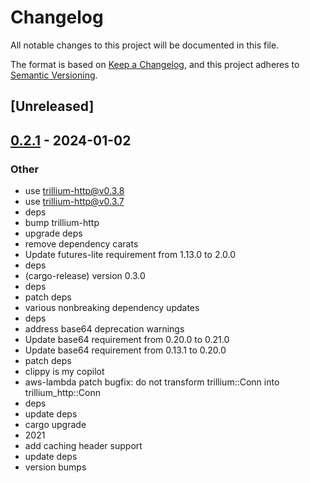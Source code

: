 # Changelog
All notable changes to this project will be documented in this file.

The format is based on [Keep a Changelog](https://keepachangelog.com/en/1.0.0/),
and this project adheres to [Semantic Versioning](https://semver.org/spec/v2.0.0.html).

## [Unreleased]

## [0.2.1](https://github.com/trillium-rs/trillium/compare/trillium-aws-lambda-v0.2.0...trillium-aws-lambda-v0.2.1) - 2024-01-02

### Other
- use trillium-http@v0.3.8
- use trillium-http@v0.3.7
- deps
- bump trillium-http
- upgrade deps
- remove dependency carats
- Update futures-lite requirement from 1.13.0 to 2.0.0
- deps
- (cargo-release) version 0.3.0
- deps
- patch deps
- various nonbreaking dependency updates
- deps
- address base64 deprecation warnings
- Update base64 requirement from 0.20.0 to 0.21.0
- Update base64 requirement from 0.13.1 to 0.20.0
- patch deps
- clippy is my copilot
- aws-lambda patch bugfix: do not transform trillium::Conn into trillium_http::Conn
- deps
- update deps
- cargo upgrade
- 2021
- add caching header support
- update deps
- version bumps

